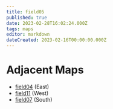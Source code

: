 ```yaml
---
title: field05
published: true
date: 2023-02-28T16:02:24.000Z
tags: maps
editor: markdown
dateCreated: 2023-02-16T00:00:00.000Z
---
```



# Adjacent Maps
 * [field04](/maps/field04) (East)
 * [field11](/maps/field11) (West)
 * [field07](/maps/field07) (South)
